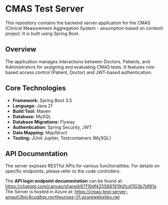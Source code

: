 # CMAS Test Server

This repository contains the backend server application for the CMAS (Clinical Measurement Aggregation System - assumption based on context) project. It is built using Spring Boot.

## Overview

The application manages interactions between Doctors, Patients, and Administrators for assigning and evaluating CMAS tests. It features role-based access control (Patient, Doctor) and JWT-based authentication.

## Core Technologies

* **Framework:** Spring Boot 3.5
* **Language:** Java 21
* **Build Tool:** Maven 
* **Database:** MySQL 
* **Database Migrations:** Flyway
* **Authentication:** Spring Security, JWT
* **Data Mapping:** MapStruct
* **Testing:** JUnit Jupiter, Testcontainers (MySQL)

## API Documentation

The server exposes RESTful APIs for various functionalities. For details on specific endpoints, please refer to the code controllers:

The **API login endpoint documentation** can be found at: https://chatgpt.com/canvas/shared/67f19df4255881919d1cd1103b7df81a
The Server is hosted in Azure at: https://cmas-test-server-amauh3bjc4cug8gs.northeurope-01.azurewebsites.net
